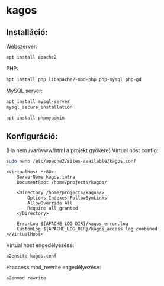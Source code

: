 # kagos

## Installáció:

Webszerver:
```bash
apt install apache2 
```

PHP:
```bash
apt install php libapache2-mod-php php-mysql php-gd
```

MySQL server:
```bash
apt install mysql-server
mysql_secure_installation

apt install phpmyadmin
```

## Konfiguráció:

(Ha nem /var/www/html a projekt gyökere)
Virtual host config:
```bash
sudo nano /etc/apache2/sites-available/kagos.conf
```

```
<VirtualHost *:80>
    ServerName kagos.intra
    DocumentRoot /home/projects/kagos/

    <Directory /home/projects/kagos/>
        Options Indexes FollowSymLinks
        AllowOverride All
        Require all granted
    </Directory>

    ErrorLog ${APACHE_LOG_DIR}/kagos_error.log
    CustomLog ${APACHE_LOG_DIR}/kagos_access.log combined
</VirtualHost>
```

Virtual host engedélyezése:
```bash
a2ensite kagos.conf
```

Htaccess mod_rewrite engedélyezése:
```bash
a2enmod rewrite
```